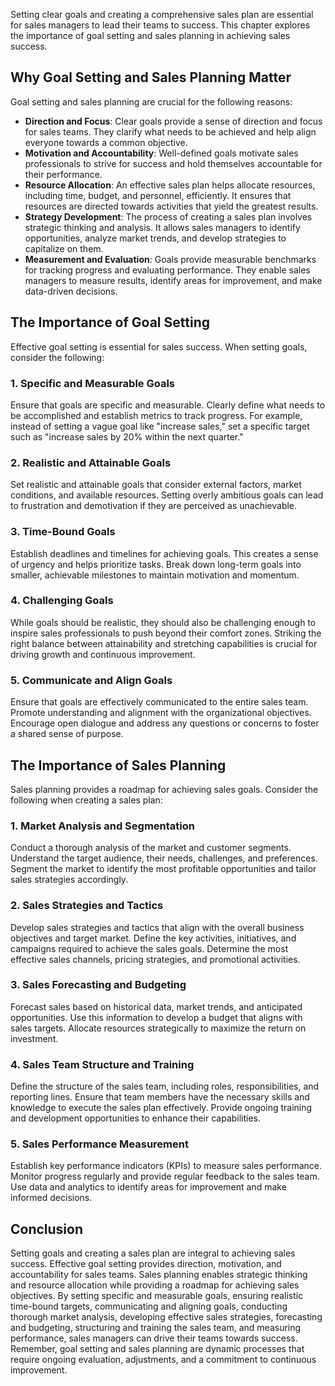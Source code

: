 
Setting clear goals and creating a comprehensive sales plan are essential for sales managers to lead their teams to success. This chapter explores the importance of goal setting and sales planning in achieving sales success.

Why Goal Setting and Sales Planning Matter
------------------------------------------

Goal setting and sales planning are crucial for the following reasons:

* **Direction and Focus**: Clear goals provide a sense of direction and focus for sales teams. They clarify what needs to be achieved and help align everyone towards a common objective.
* **Motivation and Accountability**: Well-defined goals motivate sales professionals to strive for success and hold themselves accountable for their performance.
* **Resource Allocation**: An effective sales plan helps allocate resources, including time, budget, and personnel, efficiently. It ensures that resources are directed towards activities that yield the greatest results.
* **Strategy Development**: The process of creating a sales plan involves strategic thinking and analysis. It allows sales managers to identify opportunities, analyze market trends, and develop strategies to capitalize on them.
* **Measurement and Evaluation**: Goals provide measurable benchmarks for tracking progress and evaluating performance. They enable sales managers to measure results, identify areas for improvement, and make data-driven decisions.

The Importance of Goal Setting
------------------------------

Effective goal setting is essential for sales success. When setting goals, consider the following:

### 1. Specific and Measurable Goals

Ensure that goals are specific and measurable. Clearly define what needs to be accomplished and establish metrics to track progress. For example, instead of setting a vague goal like "increase sales," set a specific target such as "increase sales by 20% within the next quarter."

### 2. Realistic and Attainable Goals

Set realistic and attainable goals that consider external factors, market conditions, and available resources. Setting overly ambitious goals can lead to frustration and demotivation if they are perceived as unachievable.

### 3. Time-Bound Goals

Establish deadlines and timelines for achieving goals. This creates a sense of urgency and helps prioritize tasks. Break down long-term goals into smaller, achievable milestones to maintain motivation and momentum.

### 4. Challenging Goals

While goals should be realistic, they should also be challenging enough to inspire sales professionals to push beyond their comfort zones. Striking the right balance between attainability and stretching capabilities is crucial for driving growth and continuous improvement.

### 5. Communicate and Align Goals

Ensure that goals are effectively communicated to the entire sales team. Promote understanding and alignment with the organizational objectives. Encourage open dialogue and address any questions or concerns to foster a shared sense of purpose.

The Importance of Sales Planning
--------------------------------

Sales planning provides a roadmap for achieving sales goals. Consider the following when creating a sales plan:

### 1. Market Analysis and Segmentation

Conduct a thorough analysis of the market and customer segments. Understand the target audience, their needs, challenges, and preferences. Segment the market to identify the most profitable opportunities and tailor sales strategies accordingly.

### 2. Sales Strategies and Tactics

Develop sales strategies and tactics that align with the overall business objectives and target market. Define the key activities, initiatives, and campaigns required to achieve the sales goals. Determine the most effective sales channels, pricing strategies, and promotional activities.

### 3. Sales Forecasting and Budgeting

Forecast sales based on historical data, market trends, and anticipated opportunities. Use this information to develop a budget that aligns with sales targets. Allocate resources strategically to maximize the return on investment.

### 4. Sales Team Structure and Training

Define the structure of the sales team, including roles, responsibilities, and reporting lines. Ensure that team members have the necessary skills and knowledge to execute the sales plan effectively. Provide ongoing training and development opportunities to enhance their capabilities.

### 5. Sales Performance Measurement

Establish key performance indicators (KPIs) to measure sales performance. Monitor progress regularly and provide regular feedback to the sales team. Use data and analytics to identify areas for improvement and make informed decisions.

Conclusion
----------

Setting goals and creating a sales plan are integral to achieving sales success. Effective goal setting provides direction, motivation, and accountability for sales teams. Sales planning enables strategic thinking and resource allocation while providing a roadmap for achieving sales objectives. By setting specific and measurable goals, ensuring realistic time-bound targets, communicating and aligning goals, conducting thorough market analysis, developing effective sales strategies, forecasting and budgeting, structuring and training the sales team, and measuring performance, sales managers can drive their teams towards success. Remember, goal setting and sales planning are dynamic processes that require ongoing evaluation, adjustments, and a commitment to continuous improvement.
